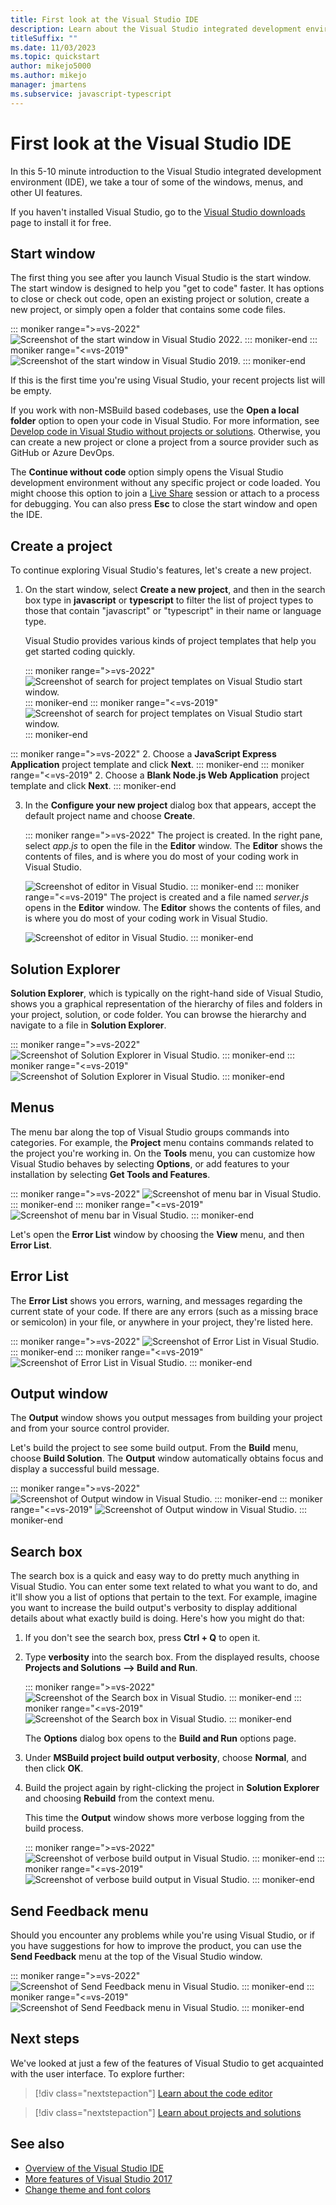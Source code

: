 ```yaml
---
title: First look at the Visual Studio IDE
description: Learn about the Visual Studio integrated development environment (IDE), including the windows, menus, and other UI features most commonly used.
titleSuffix: ""
ms.date: 11/03/2023
ms.topic: quickstart
author: mikejo5000
ms.author: mikejo
manager: jmartens
ms.subservice: javascript-typescript
---
```

# First look at the Visual Studio IDE

In this 5-10 minute introduction to the Visual Studio integrated development environment (IDE), we take a tour of some of the windows, menus, and other UI features.

If you haven't installed Visual Studio, go to the [Visual Studio downloads](https://visualstudio.microsoft.com/downloads/?cid=learn-onpage-download-cta) page to install it for free.

## Start window

The first thing you see after you launch Visual Studio is the start window. The start window is designed to help you "get to code" faster. It has options to close or check out code, open an existing project or solution, create a new project, or simply open a folder that contains some code files.

::: moniker range=">=vs-2022"
![Screenshot of the start window in Visual Studio 2022.](media/vs-2022/start-window.png)
::: moniker-end
::: moniker range="<=vs-2019"
![Screenshot of the start window in Visual Studio 2019.](media/vs-2019/start-window.png)
::: moniker-end

If this is the first time you're using Visual Studio, your recent projects list will be empty.

If you work with non-MSBuild based codebases, use the **Open a local folder** option to open your code in Visual Studio. For more information, see [Develop code in Visual Studio without projects or solutions](develop-javascript-code-without-solutions-projects.md). Otherwise, you can create a new project or clone a project from a source provider such as GitHub or Azure DevOps.

The **Continue without code** option simply opens the Visual Studio development environment without any specific project or code loaded. You might choose this option to join a [Live Share](/visualstudio/liveshare/) session or attach to a process for debugging. You can also press **Esc** to close the start window and open the IDE.

## Create a project

To continue exploring Visual Studio's features, let's create a new project.

1. On the start window, select **Create a new project**, and then in the search box type in **javascript** or **typescript** to filter the list of project types to those that contain "javascript" or "typescript" in their name or language type.

   Visual Studio provides various kinds of project templates that help you get started coding quickly.

   ::: moniker range=">=vs-2022"
   ![Screenshot of search for project templates on Visual Studio start window.](media/vs-2022/create-new-project-ide.png)
   ::: moniker-end
   ::: moniker range="<=vs-2019"
   ![Screenshot of search for project templates on Visual Studio start window.](media/vs-2019/create-new-project.png)
   ::: moniker-end

::: moniker range=">=vs-2022"
2. Choose a **JavaScript Express Application** project template and click **Next**.
::: moniker-end
::: moniker range="<=vs-2019"
2. Choose a **Blank Node.js Web Application** project template and click **Next**.
::: moniker-end

3. In the **Configure your new project** dialog box that appears, accept the default project name and choose **Create**.

   ::: moniker range=">=vs-2022"
   The project is created. In the right pane, select *app.js* to open the file in the **Editor** window. The **Editor** shows the contents of files, and is where you do most of your coding work in Visual Studio.

   ![Screenshot of editor in Visual Studio.](media/vs-2022/editor.png)
   ::: moniker-end
   ::: moniker range="<=vs-2019"
   The project is created and a file named *server.js* opens in the **Editor** window. The **Editor** shows the contents of files, and is where you do most of your coding work in Visual Studio.

   ![Screenshot of editor in Visual Studio.](media/editor.png)
   ::: moniker-end

## Solution Explorer

**Solution Explorer**, which is typically on the right-hand side of Visual Studio, shows you a graphical representation of the hierarchy of files and folders in your project, solution, or code folder. You can browse the hierarchy and navigate to a file in **Solution Explorer**.

::: moniker range=">=vs-2022"
![Screenshot of Solution Explorer in Visual Studio.](media/vs-2022/quickstart-ide-solution-explorer.png)
::: moniker-end
::: moniker range="<=vs-2019"
![Screenshot of Solution Explorer in Visual Studio.](media/quickstart-IDE-solution-explorer.png)
::: moniker-end

## Menus

The menu bar along the top of Visual Studio groups commands into categories. For example, the **Project** menu contains commands related to the project you're working in. On the **Tools** menu, you can customize how Visual Studio behaves by selecting **Options**, or add features to your installation by selecting **Get Tools and Features**.

::: moniker range=">=vs-2022"
![Screenshot of menu bar in Visual Studio.](media/vs-2022/quickstart-ide-menu-bar.png)
::: moniker-end
::: moniker range="<=vs-2019"
![Screenshot of menu bar in Visual Studio.](media/quickstart-IDE-menu-bar.png)
::: moniker-end

Let's open the **Error List** window by choosing the **View** menu, and then **Error List**.

## Error List

The **Error List** shows you errors, warning, and messages regarding the current state of your code. If there are any errors (such as a missing brace or semicolon) in your file, or anywhere in your project, they're listed here.

::: moniker range=">=vs-2022"
![Screenshot of Error List in Visual Studio.](media/vs-2022/quickstart-ide-error-list.png)
::: moniker-end
::: moniker range="<=vs-2019"
![Screenshot of Error List in Visual Studio.](media/quickstart-IDE-error-list.png)
::: moniker-end

## Output window

The **Output** window shows you output messages from building your project and from your source control provider.

Let's build the project to see some build output. From the **Build** menu, choose **Build Solution**. The **Output** window automatically obtains focus and display a successful build message.

::: moniker range=">=vs-2022"
![Screenshot of Output window in Visual Studio.](media/vs-2022/build-output-minimal.png)
::: moniker-end
::: moniker range="<=vs-2019"
![Screenshot of Output window in Visual Studio.](media/build-output-minimal.png)
::: moniker-end

## Search box

The search box is a quick and easy way to do pretty much anything in Visual Studio. You can enter some text related to what you want to do, and it'll show you a list of options that pertain to the text. For example, imagine you want to increase the build output's verbosity to display additional details about what exactly build is doing. Here's how you might do that:

1. If you don't see the search box, press **Ctrl + Q** to open it.

1. Type **verbosity** into the search box. From the displayed results, choose **Projects and Solutions --> Build and Run**.

   ::: moniker range=">=vs-2022"
   ![Screenshot of the Search box in Visual Studio.](media/vs-2022/quickstart-ide-quick-launch.png)
   ::: moniker-end
   ::: moniker range="<=vs-2019"
   ![Screenshot of the Search box in Visual Studio.](media/quickstart-IDE-quick-launch.png)
   ::: moniker-end

   The **Options** dialog box opens to the **Build and Run** options page.

1. Under **MSBuild project build output verbosity**, choose **Normal**, and then click **OK**.

1. Build the project again by right-clicking the project in **Solution Explorer** and choosing **Rebuild** from the context menu.

   This time the **Output** window shows more verbose logging from the build process.

   ::: moniker range=">=vs-2022"
   ![Screenshot of verbose build output in Visual Studio.](media/vs-2022/build-output-verbose.png)
   ::: moniker-end
   ::: moniker range="<=vs-2019"
   ![Screenshot of verbose build output in Visual Studio.](media/build-output-verbose.png)
   ::: moniker-end

## Send Feedback menu

Should you encounter any problems while you're using Visual Studio, or if you have suggestions for how to improve the product, you can use the **Send Feedback** menu at the top of the Visual Studio window.

::: moniker range=">=vs-2022"
![Screenshot of Send Feedback menu in Visual Studio.](media/vs-2022/quickstart-ide-send-feedback.png)
::: moniker-end
::: moniker range="<=vs-2019"
![Screenshot of Send Feedback menu in Visual Studio.](../ide/media/quickstart-ide-send-feedback.png)
::: moniker-end

## Next steps

We've looked at just a few of the features of Visual Studio to get acquainted with the user interface. To explore further:

> [!div class="nextstepaction"]
> [Learn about the code editor](write-and-edit-code.md)

> [!div class="nextstepaction"]
> [Learn about projects and solutions](../get-started/tutorial-projects-solutions.md)

## See also

- [Overview of the Visual Studio IDE](../get-started/visual-studio-ide.md)
- [More features of Visual Studio 2017](../ide/advanced-feature-overview.md)
- [Change theme and font colors](../ide/how-to-change-fonts-and-colors-in-visual-studio.md)